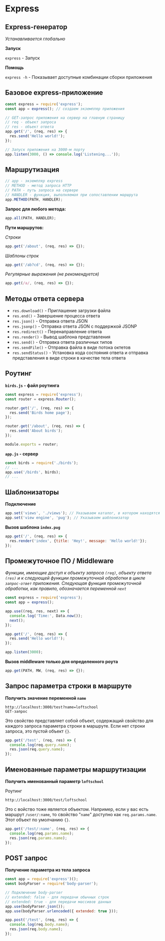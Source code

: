 # Express

## Express-генератор

*Устанавливается глобально*

**Запуск**

`express` - Запуск

**Помощь**

`express -h` - Показывает доступные комбинации сборки приложения

## Базовое express-приложение

```javascript
const express = require('express');
const app = express(); // создаем экземпляр приложения

// GET-запрос приложения на сервер на главную страницу
// req - объект запроса
// res - объект ответа
app.get('/', (req, res) => {
  res.send('Hello world!');
});

// Запуск приложения на 3000-м порту
app.listen(3000, () => console.log('Listening...'));
```

## Маршрутизация

```javascript
// app - экземпляр express
// METHOD - метод запроса HTTP
// PATH - путь запроса на сервере
// HANDLER - функция, выполняемая при сопоставлении маршрута
app.METHOD(PATH, HANDLER);
```

**Запрос для любого метода:**

```javascript
app.all(PATH, HANDLER);
```

**Пути маршрутов:**

*Строки*

```javascript
app.get('/about', (req, res) => {});
```

*Шаблоны строк*

```javascript
app.get('/ab?cd', (req, res) => {});
```

*Регулярные выражения (не рекомендуется)*

```javascript
app.get(/a/, (req, res) => {});
```

## Методы ответа сервера

* `res.download()` - Приглашение загрузки файла
* `res.end()` - Завершение процесса ответа
* `res.json()` - Отправка ответа JSON
* `res.jsonp()` - Отправка ответа JSON с поддержкой JSONP
* `res.redirect()` - Перенаправление ответа
* `res.render()` - Вывод шаблона представления
* `res.send()` - Отправка ответа различных типов
* `res.sendFile()` - Отправка файла в виде потока октетов
* `res.sendStatus()` - Установка кода состояния ответа и отправка представления в виде строки в качестве тела ответа

## Роутинг

**`birds.js` - файл роутинга**

```javascript
const express = require('express');
const router = express.Router();

router.get('/', (req, res) => {
  res.send('Birds home page');
});

router.get('/about', (req, res) => {
  res.send('About birds');
});

module.exports = router;
```

**`app.js` - сервер**

```javascript
const birds = require('./birds');
// ...
app.use('/birds', birds);
// ...
```

## Шаблонизаторы

**Подключение**

```javascript
app.set('views', './views'); // Указываем каталог, в котором находятся шаблоны
app.set('view engine', 'pug'); // Указываем шаблонизатор
```

**Вызов шаблона `index.pug`**

```javascript
app.get('/', (req, res) => {
  res.render('index', {title: 'Hey!', message: 'Hello world!'});
});
```

## Промежуточное ПО / Middleware

*Функции, имеющие доступ к объекту запроса `(req)`, объекту ответа `(res)` и к следующей функции промежуточной обработки в цикле `запрос-ответ` приложения. Следующая функция промежуточной обработки, как правило, обозначается переменной `next`*

```javascript
const express = require('express');
const app = express();

app.use((req, res, next) => {
  console.log('Time:', Data.now());
  next();
});

app.get('/', (req, res) => {
  res.send('Hello world!');
});

app.listen(3000);
```

**Вызов middleware только для определенного роута**

```javascript
app.get(PATH, MW, (req, res) => {});
```

## Запрос параметра строки в маршруте

**Получить значение переменной `name`**

```
http://localhost:3000/test?name=loftschool
GET-запрос
```

Это свойство представляет собой объект, содержащий свойство для каждого запроса параметра строки в маршруте. Если нет строки запроса, это пустой объект `{}`.

```javascript
app.get('/test', (req, res) => {
  console.log(req.query.name);
  res.json(req.query.name);
});
```

## Именованные параметры маршрутизации

**Получить именованный параметр `loftschool`**

Роутинг

```
http://localhost:3000/test/loftschool
```

Это с войство тоже является объектом. Например, если у вас есть маршрут `/user/:name`, то свойство "`name`" доступно как `req.params.name`. Этот объект по умолчанию `{}`.

```javascript
app.get('/test/:name', (req, res) => {
  console.log(req.params.name);
  res.json(req.params.name);
});
```

## POST запрос

**Получение параметра из тела запроса**

```javascript
const app = require('express')();
const bodyParser = require('body-parser');

// Подключение body-parser
// extended: false - для передачи обычных строк
// extended: true - для передачи массивов данных
app.use(bodyParser.json());
app.use(bodyParser.urlencoded({ extended: true }));

app.post('/test', (req, res) => {
  console.log(req.body.name);
  res.json(req.body.name);
});
```